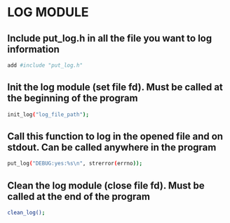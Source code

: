 # LOG MODULE

## Include put_log.h in all the file you want to log information
```bash
add #include "put_log.h" 
```

## Init the log module (set file fd). Must be called at the beginning of the program
```bash
init_log("log_file_path");
```

## Call this function to log in the opened file and on stdout. Can be called anywhere in the program
```bash
put_log("DEBUG:yes:%s\n", strerror(errno));
```

## Clean the log module (close file fd). Must be called at the end of the program
```bash
clean_log();
```
